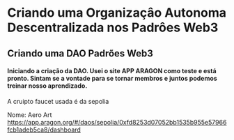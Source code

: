 # Criando uma Organizaçâo Autonoma Descentralizada nos Padrôes Web3 

## Criando uma DAO Padrões Web3 

#### Iniciando a criação da DAO. Usei o site APP ARAGON como teste e está pronto. Sintam se a vontade para se tornar membros e juntos podemos treinar nosso aprendizado.

A cruipto faucet usada é da sepolia

Nome: Aero Art  https://app.aragon.org/#/daos/sepolia/0xfd8253d07052bb1535b955e57966fcb1adeb5ca8/dashboard 
